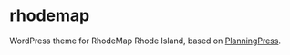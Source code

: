 rhodemap
========

WordPress theme for RhodeMap Rhode Island, based on [PlanningPress](https://github.com/openplans/planningpress). 
